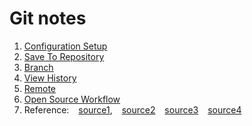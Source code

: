 Git notes
============

1. [Configuration Setup](https://github.com/danniefairy/Git_note/blob/master/description/Configuration_Setup.md)
2. [Save To Repository](https://github.com/danniefairy/Git_note/blob/master/description/Save_To_Repository.md)
3. [Branch](https://github.com/danniefairy/Git_note/blob/master/description/Branch.md)
4. [View History](https://github.com/danniefairy/Git_note/blob/master/description/View_History.md)
5. [Remote](https://github.com/danniefairy/Git_note/blob/master/description/Remote.md)
6. [Open Source Workflow](https://github.com/danniefairy/Git_note/blob/master/description/Open_Source_Workflow.md)
7. Reference:
&ensp; [source1](https://www.youtube.com/watch?v=qUfT-4bNtwY&index=5&list=PLlyOkSAh6TwcvJQ1UtvkSwhZWCaM_S07d),
&ensp; [source2](https://www.youtube.com/watch?v=mENDYhfxH-o)
&ensp; [source3](https://github.com/geeeeeeeeek/git-recipes/tree/8268e297f6efbf680c2b4104675c4b49dad29971)
&ensp; [source4](https://hackernoon.com/git-merge-vs-rebase-whats-the-diff-76413c117333)